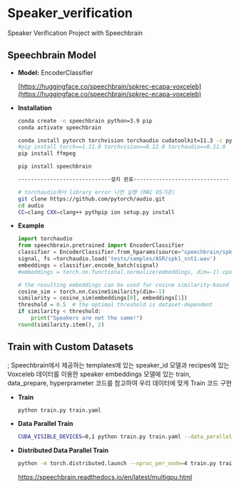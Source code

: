 # Speaker_verification
Speaker Verification Project with Speechbrain

## Speechbrain Model

- **Model:** EncoderClassifier
    
    [https://huggingface.co/speechbrain/spkrec-ecapa-voxceleb](https://huggingface.co/speechbrain/spkrec-ecapa-voxceleb)
    
- **Installation**
    
    ```bash
    conda create -n speechbrain python=3.9 pip
    conda activate speechbrain
    
    conda install pytorch torchvision torchaudio cudatoolkit=11.3 -c pytorch
    #pip install torch==1.11.0 torchvision==0.12.0 torchaudio==0.11.0
    pip install ffmpeg
    
    pip install speechbrain
    
    -----------------------------설치 완료------------------------------
    
    # torchaudio에서 library error 나면 실행 (MAC OS기준)
    git clone https://github.com/pytorch/audio.git
    cd audio
    CC=clang CXX=clang++ pythpip ion setup.py install
    ```
    
- **Example**

    ```python
    import torchaudio
    from speechbrain.pretrained import EncoderClassifier
    classifier = EncoderClassifier.from_hparams(source="speechbrain/spkrec-ecapa-voxceleb", savedir="pretrained_models/spkrec-ecapa-voxceleb")
    signal, fs =torchaudio.load('tests/samples/ASR/spk1_snt1.wav')
    embeddings = classifier.encode_batch(signal)
    #embeddings = torch.nn.functional.normalize(embeddings, dim=-1).cpu()
    
    # the resulting embeddings can be used for cosine similarity-based retrieval
    cosine_sim = torch.nn.CosineSimilarity(dim=-1)
    similarity = cosine_sim(embeddings[0], embeddings[1])
    threshold = 0.5  # the optimal threshold is dataset-dependent
    if similarity < threshold:
        print("Speakers are not the same!")
    round(similarity.item(), 2)
    ```
    
## Train with Custom Datasets
; Speechbrain에서 제공하는 templates에 있는 speaker_id 모델과 recipes에 있는 Voxceleb 데이터를 이용한 speaker embeddings 모델에 있는 train, data_prepare, hyperprameter 코드를 참고하여 우리 데이터에 맞게 Train 코드 구현

- **Train**

    ```bash
    python train.py train.yaml
    ```

- **Data Parallel Train**

    ```bash
    CUDA_VISIBLE_DEVICES=0,1 python train.py train.yaml --data_parallel_backend
    ```

- **Distributed Data Parallel Train**

    ```bash
    python -m torch.distributed.launch --nproc_per_node=4 train.py train.yaml --distributed_launch --distributed_backend='nccl'
    ```
    https://speechbrain.readthedocs.io/en/latest/multigpu.html
